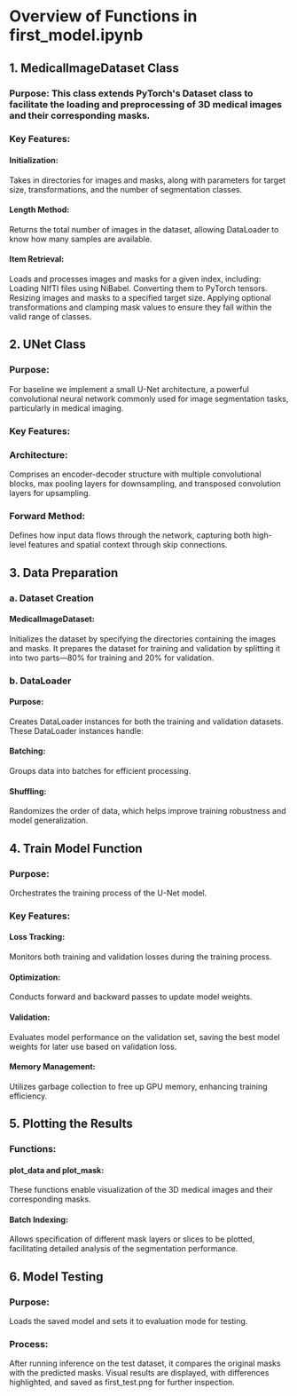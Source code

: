 # Overview of Functions in first_model.ipynb
## 1. MedicalImageDataset Class
### Purpose: This class extends PyTorch's Dataset class to facilitate the loading and preprocessing of 3D medical images and their corresponding masks.
### Key Features:
#### Initialization: 
Takes in directories for images and masks, along with parameters for target size, transformations, and the number of segmentation classes.
#### Length Method:
Returns the total number of images in the dataset, allowing DataLoader to know how many samples are available.
#### Item Retrieval:
Loads and processes images and masks for a given index, including:
Loading NIfTI files using NiBabel.
Converting them to PyTorch tensors.
Resizing images and masks to a specified target size.
Applying optional transformations and clamping mask values to ensure they fall within the valid range of classes.
## 2. UNet Class
### Purpose: 
For baseline we implement a small U-Net architecture, a powerful convolutional neural network commonly used for image segmentation tasks, particularly in medical imaging.
### Key Features:
### Architecture: 
Comprises an encoder-decoder structure with multiple convolutional blocks, max pooling layers for downsampling, and transposed convolution layers for upsampling.
### Forward Method: 
Defines how input data flows through the network, capturing both high-level features and spatial context through skip connections.
## 3. Data Preparation
### a. Dataset Creation
#### MedicalImageDataset: 
Initializes the dataset by specifying the directories containing the images and masks. It prepares the dataset for training and validation by splitting it into two parts—80% for training and 20% for validation.
### b. DataLoader
#### Purpose: 
Creates DataLoader instances for both the training and validation datasets. These DataLoader instances handle:
#### Batching: 
Groups data into batches for efficient processing.
#### Shuffling: 
Randomizes the order of data, which helps improve training robustness and model generalization.
## 4. Train Model Function
### Purpose: 
Orchestrates the training process of the U-Net model.
### Key Features:
#### Loss Tracking: 
Monitors both training and validation losses during the training process.
#### Optimization: 
Conducts forward and backward passes to update model weights.
#### Validation: 
Evaluates model performance on the validation set, saving the best model weights for later use based on validation loss.
#### Memory Management: 
Utilizes garbage collection to free up GPU memory, enhancing training efficiency.
## 5. Plotting the Results
### Functions:
#### plot_data and plot_mask: 
These functions enable visualization of the 3D medical images and their corresponding masks.
#### Batch Indexing: 
Allows specification of different mask layers or slices to be plotted, facilitating detailed analysis of the segmentation performance.
## 6. Model Testing
### Purpose: 
Loads the saved model and sets it to evaluation mode for testing.
### Process:
After running inference on the test dataset, it compares the original masks with the predicted masks.
Visual results are displayed, with differences highlighted, and saved as first_test.png for further inspection.
